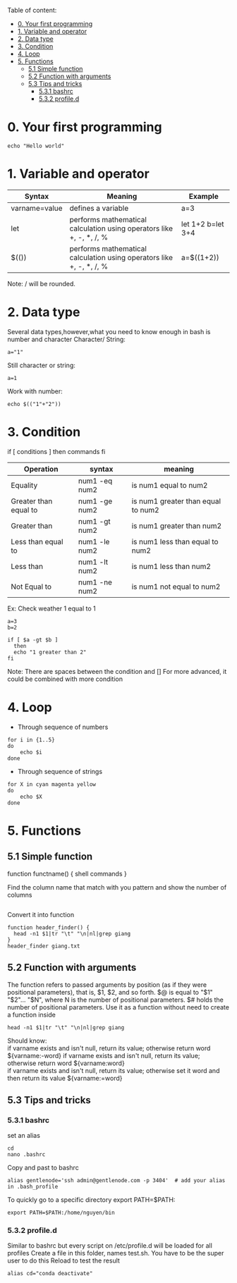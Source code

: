 Table of content:
- [0. Your first programming](#0-your-first-programming)
- [1. Variable and operator](#1-variable-and-operator)
- [2. Data type](#2-data-type)
- [3. Condition](#3-condition)
- [4. Loop](#4-loop)
- [5. Functions](#5-functions)
  - [5.1 Simple function](#51-simple-function)
  - [5.2 Function with arguments](#52-function-with-arguments)
  - [5.3 Tips and tricks](#53-tips-and-tricks)
    - [5.3.1 bashrc](#531-bashrc)
    - [5.3.2 profile.d](#532-profiled)

# 0. Your first programming
```
echo "Hello world"
```
# 1. Variable and operator
| Syntax          | Meaning                                                              | Example           |
|-----------------|----------------------------------------------------------------------|-------------------|
| varname=value   | defines a variable                                                   | a=3               |
| let <operator>  | performs mathematical calculation using operators like +, -, *, /, % | let 1+2 b=let 3+4 |
| $((<operator>)) | performs mathematical calculation using operators like +, -, *, /, % | a=$((1+2))        |
Note: / will be rounded.  
  
# 2. Data type
Several data types,however,what you need to know enough in bash is number and character
Character/ String:
```
a="1"
```
Still character or string:
```
a=1  
```
Work with number:
```
echo $(("1"+"2"))
```
# 3. Condition
if [ conditions ]
    then
    commands
fi
  
| Operation             | syntax        | meaning                            |
|-----------------------|---------------|------------------------------------|
| Equality              | num1 -eq num2 | is num1 equal to num2              |
| Greater than equal to | num1 -ge num2 | is num1 greater than equal to num2 |
| Greater than          | num1 -gt num2 | is num1 greater than num2          |
| Less than equal to    | num1 -le num2 | is num1 less than equal to num2    |
| Less than             | num1 -lt num2 | is num1 less than num2             |
| Not Equal to          | num1 -ne num2 | is num1 not equal to num2          |
  
Ex:
Check weather 1 equal to 1
```
a=3
b=2
```
  
```  
if [ $a -gt $b ]
  then
  echo "1 greater than 2"
fi
```  
Note: There are spaces between the condition and []
For more advanced, it could be combined with more condition

# 4. Loop
+ Through sequence of numbers
```
for i in {1..5}
do
    echo $i
done
```
+ Through sequence of strings
```
for X in cyan magenta yellow  
do
	echo $X
done
```
  
# 5. Functions
## 5.1 Simple function
  function functname() {
  shell commands
}

Find the column name that match with you pattern and show the number of columns
```

```
Convert it into function
```
function header_finder() {
  head -n1 $1|tr "\t" "\n|nl|grep giang
} 
header_finder giang.txt
```  
## 5.2 Function with arguments  
The function refers to passed arguments by position (as if they were positional parameters), that is, $1, $2, and so forth.
$@ is equal to "$1" "$2"... "$N", where N is the number of positional parameters. $# holds the number of positional parameters.
Use it as a function without need to create a function inside
```
head -n1 $1|tr "\t" "\n|nl|grep giang	
```
Should know:	
if varname exists and isn't null, return its value; otherwise return word
${varname:-word}
if varname exists and isn't null, return its value; otherwise return word
${varname:word}              
if varname exists and isn't null, return its value; otherwise set it word and then return its value
${varname:=word}

## 5.3 Tips and tricks
### 5.3.1 bashrc
set an alias
```
cd 
nano .bashrc
```
Copy and past to bashrc
```
alias gentlenode='ssh admin@gentlenode.com -p 3404'  # add your alias in .bash_profile
```	
To quickly go to a specific directory
export PATH=$PATH:<location where script is located>
```
export PATH=$PATH:/home/nguyen/bin
```
### 5.3.2 profile.d
Similar to bashrc but every script on /etc/profile.d will be loaded for all profiles
Create a file in this folder, names test.sh. You have to be the super user to do this
Reload to test the result
```
alias cd="conda deactivate"
```
